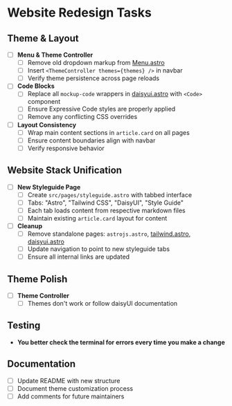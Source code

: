 # Website Redesign Tasks

## Theme & Layout
- [ ] **Menu & Theme Controller**
  - [ ] Remove old dropdown markup from [Menu.astro](cci:7://file:///home/adam/Dev/UltimateAstroTemplate/src/components/ui/Menu.astro:0:0-0:0)
  - [ ] Insert `<ThemeController themes={themes} />` in navbar
  - [ ] Verify theme persistence across page reloads

- [ ] **Code Blocks**
  - [ ] Replace all `mockup-code` wrappers in [daisyui.astro](cci:7://file:///home/adam/Dev/UltimateAstroTemplate/src/pages/daisyui.astro:0:0-0:0) with `<Code>` component
  - [ ] Ensure Expressive Code styles are properly applied
  - [ ] Remove any conflicting CSS overrides

- [ ] **Layout Consistency**
  - [ ] Wrap main content sections in `article.card` on all pages
  - [ ] Ensure content boundaries align with navbar
  - [ ] Verify responsive behavior

## Website Stack Unification
- [ ] **New Styleguide Page**
  - [ ] Create `src/pages/styleguide.astro` with tabbed interface
  - [ ] Tabs: "Astro", "Tailwind CSS", "DaisyUI", "Style Guide"
  - [ ] Each tab loads content from respective markdown files
  - [ ] Maintain existing `article.card` layout for content

- [ ] **Cleanup**
  - [ ] Remove standalone pages: `astrojs.astro`, [tailwind.astro](cci:7://file:///home/adam/Dev/UltimateAstroTemplate/src/pages/tailwind.astro:0:0-0:0), [daisyui.astro](cci:7://file:///home/adam/Dev/UltimateAstroTemplate/src/pages/daisyui.astro:0:0-0:0)
  - [ ] Update navigation to point to new styleguide tabs
  - [ ] Ensure all internal links are updated

## Theme Polish
- [ ] **Theme Controller**
  - [ ] Themes don't work or follow daisyUI documentation

## Testing
- **You better check the terminal for errors every time you make a change**

## Documentation
- [ ] Update README with new structure
- [ ] Document theme customization process
- [ ] Add comments for future maintainers